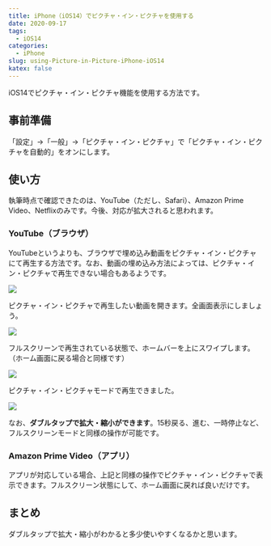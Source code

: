 ```yaml
---
title: iPhone（iOS14）でピクチャ・イン・ピクチャを使用する
date: 2020-09-17
tags:
  - iOS14
categories:
  - iPhone
slug: using-Picture-in-Picture-iPhone-iOS14
katex: false
---
```

iOS14でピクチャ・イン・ピクチャ機能を使用する方法です。

## 事前準備

「設定」→「一般」→「ピクチャ・イン・ピクチャ」で「ピクチャ・イン・ピクチャを自動的」をオンにします。

## 使い方

執筆時点で確認できたのは、YouTube（ただし、Safari）、Amazon Prime Video、Netflixのみです。今後、対応が拡大されると思われます。

### YouTube（ブラウザ）

YouTubeというよりも、ブラウザで埋め込み動画をピクチャ・イン・ピクチャにて再生する方法です。なお、動画の埋め込み方法によっては、ピクチャ・イン・ピクチャで再生できない場合もあるようです。

![](/uploads/2020/09/img_0f11a45fff21-1.jpeg)

ピクチャ・イン・ピクチャで再生したい動画を開きます。全画面表示にしましょう。

![](/uploads/2020/09/img_27025d438154-1.jpeg)

フルスクリーンで再生されている状態で、ホームバーを上にスワイプします。（ホーム画面に戻る場合と同様です）

![](/uploads/2020/09/img_31cab3d34df1-1.jpeg)

ピクチャ・イン・ピクチャモードで再生できました。

![](/uploads/2020/09/img_4c8a2cbe9c88-1.jpeg)

なお、**ダブルタップで拡大・縮小ができます**。15秒戻る、進む、一時停止など、フルスクリーンモードと同様の操作が可能です。

### Amazon Prime Video（アプリ）

アプリが対応している場合、上記と同様の操作でピクチャ・イン・ピクチャで表示できます。フルスクリーン状態にして、ホーム画面に戻れば良いだけです。

## まとめ

ダブルタップで拡大・縮小がわかると多少使いやすくなるかと思います。
